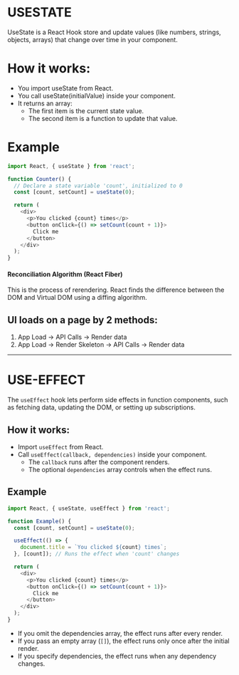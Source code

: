 # USESTATE 
UseState is a React Hook store and update values (like numbers, strings, objects, arrays) that change over time in your component.

# How it works:

- You import useState from React.
- You call useState(initialValue) inside your component.
- It returns an array:
    - The first item is the current state value.
    - The second item is a function to update that value.

# Example
``` javaScript
import React, { useState } from 'react';

function Counter() {
  // Declare a state variable 'count', initialized to 0
  const [count, setCount] = useState(0);

  return (
    <div>
      <p>You clicked {count} times</p>
      <button onClick={() => setCount(count + 1)}>
        Click me
      </button>
    </div>
  );
}
```

#### Reconciliation Algorithm (React Fiber)
This is the process of rerendering. React finds the difference between the DOM and Virtual DOM using a diffing algorithm.

## UI loads on a page by 2 methods:
1. App Load → API Calls → Render data
2. App Load → Render Skeleton → API Calls → Render data


-------

# USE-EFFECT

The `useEffect` hook lets perform side effects in function components, such as fetching data, updating the DOM, or setting up subscriptions.

## How it works:

- Import `useEffect` from React.
- Call `useEffect(callback, dependencies)` inside your component.
    - The `callback` runs after the component renders.
    - The optional `dependencies` array controls when the effect runs.

## Example
```javascript
import React, { useState, useEffect } from 'react';

function Example() {
  const [count, setCount] = useState(0);

  useEffect(() => {
    document.title = `You clicked ${count} times`;
  }, [count]); // Runs the effect when 'count' changes

  return (
    <div>
      <p>You clicked {count} times</p>
      <button onClick={() => setCount(count + 1)}>
        Click me
      </button>
    </div>
  );
}
```

- If you omit the dependencies array, the effect runs after every render.
- If you pass an empty array (`[]`), the effect runs only once after the initial render.
- If you specify dependencies, the effect runs when any dependency changes.